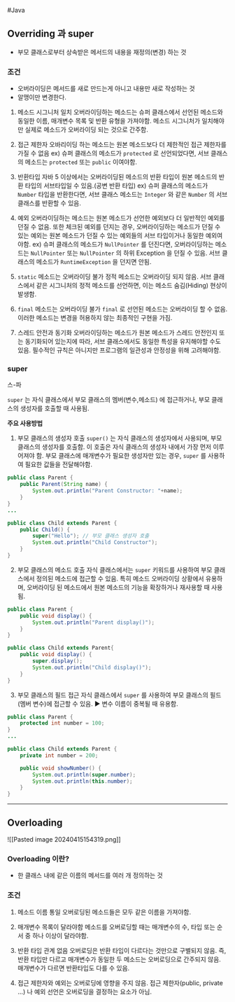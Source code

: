 #Java 


## Overriding 과 super

* 부모 클래스로부터 상속받은 메서드의 내용을 재정의(변경) 하는 것


### 조건
* 오버라이딩은 메서드를 새로 만드는게 아니고 내용만 새로 작성하는 것
* 알맹이만 변경한다.

1. 메소드 시그니처 일치
	오버라이딩하는 메소드는 슈퍼 클래스에서 선언된 메소드와 동일한 이름, 매개변수 목록 및 반환 유형을 가져야함. 메소드 시그니처가 일치해야만 실제로 메소드가 오버라이딩 되는 것으로 간주함.

2. 접근 제한자
	오바리이딩 하는 메소드는 원본 메소드보다 더 제한적인 접근 제한자를 가질 수 없음
	ex) 슈퍼 클래스의 메소드가 `protected` 로 선언되었다면, 서브 클래스의 메소드는 `protected` 또는 `public` 이여야함.

3. 반환타입
	자바 5 이상에서는 오버라이딩된 메소드의 반환 타입이 원본 메소드의 반환 타입의 서브타입일 수 있음.(공변 반환 타입)
	ex) 슈퍼 클래스의 메소드가 `Number` 타입을 반환한다면, 서브 클래스 메소드는 `Integer` 와 같은 `Number` 의 서브 클래스를 반환할 수 있음.

4. 예외
	오버라이딩하는 메소드는 원본 메소드가 선언한 예외보다 더 일반적인 예외를 던질 수 없음. 또한 체크된 예외를 던지는 경우, 오버라이딩하는 메소드가 던질 수 있는 예외는 원본 메소드가 던질 수 있는 예외들의 서브 타입이거나 동일한 예외여야함.
	ex) 슈퍼 클래스의 메소드가 `NullPointer` 를 던진다면, 오버라이딩하는 메소드는 `NullPointer` 또는 `NullPointer` 의 하위 Exception 을 던질 수 있음.
	서브 클래스의 메소드가 `RuntimeException` 을 던지면 안됨.

5. `static` 메소드는 오버라이딩 불가
	정적 메소드는 오버라이딩 되지 않음. 서브 클래스에서 같은 시그니처의 정적 메소드를 선언하면, 이는 메소드 숨김(Hiding) 현상이 발생함.

6. `final` 메소드는 오버라이딩 불가
	`final` 로 선언된 메소드는 오버라이딩 할 수 없음. 이러한 메소드는 변경을 허용하지 않는 최종적인 구현을 가짐.

7. 스레드 안전과 동기화
	오버라이딩하는 메소드가 원본 메소드가 스레드 안전인지 또는 동기화되어 있는지에 따라, 서브 클래스에서도 동일한 특성을 유지해야할 수도 있음.
	필수적인 규칙은 아니지만 프로그램의 일관성과 안정성을 위해 고려해야함.


### super
스-파

`super` 는 자식 클래스에서 부모 클래스의 멤버(변수,메소드) 에 접근하거나, 부모 클래스의 생성자를 호출할 때 사용됨.

**주요 사용방법**

1. 부모 클래스의 생성자 호출
	`super()` 는 자식 클래스의 생성자에서 사용되며, 부모 클래스의 생성자를 호출함. 이 호출은 자식 클래스의 생성자 내에서 가장 먼저 이루어져야 함. 부모 클래스에 매개변수가 필요한 생성자만 있는 경우, `super` 를 사용하여 필요한 값들을 전달해야함.
```java
public class Parent {
	public Parent(String name) {
		System.out.println("Parent Constructor: "+name);
	}
}
...

public class Child extends Parent {
	public Child() {
		super("Hello"); // 부모 클래스 생성자 호출
		System.out.println("Child Constructor");
	}
}
```

2. 부모 클래스의 메소드 호출
	자식 클래스에서는 `super` 키워드를 사용하여 부모 클래스에서 정의된 메소드에 접근할 수 있음. 특히 메소드 오버라이딩 상황에서 유용하며, 오버라이딩 된 메소드에서 원본 메소드의 기능을 확장하거나 재사용할 때 사용됨.
```java
public class Parent {
	public void display() {
		System.out.println("Parent display()");
	}
}

public class Child extends Parent{
	public void display() {
		super.display();
		System.out.println("Child display()");
	}
}
```


3. 부모 클래스의 필드 접근
	자식 클래스에서 `super` 를 사용하여 부모 클래스의 필드(멤버 변수)에 접근할 수 있음. ▶️ 변수 이름이 중복될 때 유용함.
```java
public class Parent {
	protected int number = 100;
}
...

public class Child extends Parent {
	private int number = 200;

	public void showNumber() {
		System.out.println(super.number);
		System.out.println(this.number);
	}
}
```


---

## Overloading
![[Pasted image 20240415154319.png]]

### Overloading 이란?
* 한 클래스 내에 같은 이름의 메서드를 여러 개 정의하는 것


### 조건

1. 메소드 이름 통일
	오버로딩된 메소드들은 모두 같은 이름을 가져야함.

2. 매개변수 목록이 달라야함
	메소드를 오버로딩할 때는 매개변수의 수, 타입 또는 순서 중 하나 이상이 달라야함.

3. 반환 타입 관계 없음
	오버로딩은 반환 타입이 다르다는 것만으로 구별되지 않음. 즉, 반환 타입만 다르고 매개변수가 동일한 두 메소드는 오버로딩으로 간주되지 않음. 매개변수가 다르면 반환타입도 다를 수 있음.

4. 접근 제한자와 예외는 오버로딩에 영향을 주지 않음.
	접근 제한자(public, private ...) 나 예외 선언은 오버로딩을 결정하는 요소가 아님.


